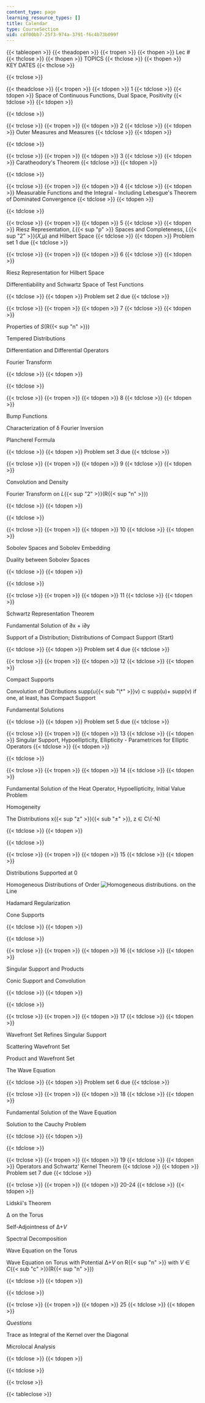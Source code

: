 ```yaml
---
content_type: page
learning_resource_types: []
title: Calendar
type: CourseSection
uid: cdf00bb7-25f3-974a-3791-f6c4b73b099f
---
```


{{< tableopen >}}
{{< theadopen >}}
{{< tropen >}}
{{< thopen >}}
Lec #
{{< thclose >}}
{{< thopen >}}
TOPICS
{{< thclose >}}
{{< thopen >}}
KEY DATES
{{< thclose >}}

{{< trclose >}}

{{< theadclose >}}
{{< tropen >}}
{{< tdopen >}}
1
{{< tdclose >}}
{{< tdopen >}}
Space of Continuous Functions, Dual Space, Positivity
{{< tdclose >}}
{{< tdopen >}}

{{< tdclose >}}

{{< trclose >}}
{{< tropen >}}
{{< tdopen >}}
2
{{< tdclose >}}
{{< tdopen >}}
Outer Measures and Measures
{{< tdclose >}}
{{< tdopen >}}

{{< tdclose >}}

{{< trclose >}}
{{< tropen >}}
{{< tdopen >}}
3
{{< tdclose >}}
{{< tdopen >}}
Caratheodory's Theorem
{{< tdclose >}}
{{< tdopen >}}

{{< tdclose >}}

{{< trclose >}}
{{< tropen >}}
{{< tdopen >}}
4
{{< tdclose >}}
{{< tdopen >}}
Measurable Functions and the Integral - Including Lebesgue's Theorem of Dominated Convergence
{{< tdclose >}}
{{< tdopen >}}

{{< tdclose >}}

{{< trclose >}}
{{< tropen >}}
{{< tdopen >}}
5
{{< tdclose >}}
{{< tdopen >}}
Riesz Representation, _L_{{< sup "p" >}} Spaces and Completeness, _L_{{< sup "2" >}}(_X_,μ) and Hilbert Space
{{< tdclose >}}
{{< tdopen >}}
Problem set 1 due
{{< tdclose >}}

{{< trclose >}}
{{< tropen >}}
{{< tdopen >}}
6
{{< tdclose >}}
{{< tdopen >}}


Riesz Representation for Hilbert Space

Differentiability and Schwartz Space of Test Functions


{{< tdclose >}}
{{< tdopen >}}
Problem set 2 due
{{< tdclose >}}

{{< trclose >}}
{{< tropen >}}
{{< tdopen >}}
7
{{< tdclose >}}
{{< tdopen >}}


Properties of _S_(R{{< sup "n" >}})

Tempered Distributions

Differentiation and Differential Operators

Fourier Transform


{{< tdclose >}}
{{< tdopen >}}

{{< tdclose >}}

{{< trclose >}}
{{< tropen >}}
{{< tdopen >}}
8
{{< tdclose >}}
{{< tdopen >}}


Bump Functions

Characterization of δ Fourier Inversion

Plancherel Formula


{{< tdclose >}}
{{< tdopen >}}
Problem set 3 due
{{< tdclose >}}

{{< trclose >}}
{{< tropen >}}
{{< tdopen >}}
9
{{< tdclose >}}
{{< tdopen >}}


Convolution and Density

Fourier Transform on _L_{{< sup "2" >}}(R{{< sup "n" >}})


{{< tdclose >}}
{{< tdopen >}}

{{< tdclose >}}

{{< trclose >}}
{{< tropen >}}
{{< tdopen >}}
10
{{< tdclose >}}
{{< tdopen >}}


Sobolev Spaces and Sobolev Embedding

Duality between Sobolev Spaces


{{< tdclose >}}
{{< tdopen >}}

{{< tdclose >}}

{{< trclose >}}
{{< tropen >}}
{{< tdopen >}}
11
{{< tdclose >}}
{{< tdopen >}}


Schwartz Representation Theorem

Fundamental Solution of ∂x + i∂y

Support of a Distribution; Distributions of Compact Support (Start)


{{< tdclose >}}
{{< tdopen >}}
Problem set 4 due
{{< tdclose >}}

{{< trclose >}}
{{< tropen >}}
{{< tdopen >}}
12
{{< tdclose >}}
{{< tdopen >}}


Compact Supports

Convolution of Distributions supp(u{{< sub "\\*" >}}v) ⊂ supp(u)+ supp(v) if one, at least, has Compact Support

Fundamental Solutions


{{< tdclose >}}
{{< tdopen >}}
Problem set 5 due
{{< tdclose >}}

{{< trclose >}}
{{< tropen >}}
{{< tdopen >}}
13
{{< tdclose >}}
{{< tdopen >}}
Singular Support, Hypoellipticity, Ellipticity - Parametrices for Elliptic Operators
{{< tdclose >}}
{{< tdopen >}}

{{< tdclose >}}

{{< trclose >}}
{{< tropen >}}
{{< tdopen >}}
14
{{< tdclose >}}
{{< tdopen >}}


Fundamental Solution of the Heat Operator, Hypoellipticity, Initial Value Problem

Homogeneity

The Distributions x{{< sup "z" >}}{{< sub "±" >}}, z ∈ C\\(-N)


{{< tdclose >}}
{{< tdopen >}}

{{< tdclose >}}

{{< trclose >}}
{{< tropen >}}
{{< tdopen >}}
15
{{< tdclose >}}
{{< tdopen >}}


Distributions Supported at 0

Homogeneous Distributions of Order ![Homogeneous distributions.](/courses/mathematics/18-155-differential-analysis-fall-2004/calendar/homo_dis.jpg) on the Line

Hadamard Regularization

Cone Supports


{{< tdclose >}}
{{< tdopen >}}

{{< tdclose >}}

{{< trclose >}}
{{< tropen >}}
{{< tdopen >}}
16
{{< tdclose >}}
{{< tdopen >}}


Singular Support and Products

Conic Support and Convolution


{{< tdclose >}}
{{< tdopen >}}

{{< tdclose >}}

{{< trclose >}}
{{< tropen >}}
{{< tdopen >}}
17
{{< tdclose >}}
{{< tdopen >}}


Wavefront Set Refines Singular Support

Scattering Wavefront Set

Product and Wavefront Set

The Wave Equation


{{< tdclose >}}
{{< tdopen >}}
Problem set 6 due
{{< tdclose >}}

{{< trclose >}}
{{< tropen >}}
{{< tdopen >}}
18
{{< tdclose >}}
{{< tdopen >}}


Fundamental Solution of the Wave Equation

Solution to the Cauchy Problem


{{< tdclose >}}
{{< tdopen >}}

{{< tdclose >}}

{{< trclose >}}
{{< tropen >}}
{{< tdopen >}}
19
{{< tdclose >}}
{{< tdopen >}}
Operators and Schwartz' Kernel Theorem
{{< tdclose >}}
{{< tdopen >}}
Problem set 7 due
{{< tdclose >}}

{{< trclose >}}
{{< tropen >}}
{{< tdopen >}}
20-24
{{< tdclose >}}
{{< tdopen >}}


Lidskii's Theorem

Δ on the Torus

Self-Adjointness of Δ+_V_

Spectral Decomposition

Wave Equation on the Torus

Wave Equation on Torus with Potential Δ+_V_ on R{{< sup "n" >}} with _V_ ∈ _C_{{< sub "c" >}}(R{{< sup "n" >}})


{{< tdclose >}}
{{< tdopen >}}

{{< tdclose >}}

{{< trclose >}}
{{< tropen >}}
{{< tdopen >}}
25
{{< tdclose >}}
{{< tdopen >}}


_Questions_

Trace as Integral of the Kernel over the Diagonal

Microlocal Analysis


{{< tdclose >}}
{{< tdopen >}}

{{< tdclose >}}

{{< trclose >}}

{{< tableclose >}}